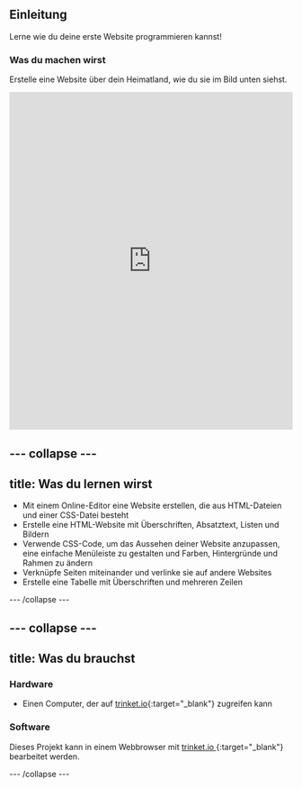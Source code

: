 ## Einleitung

Lerne wie du deine erste Website programmieren kannst!

### Was du machen wirst

Erstelle eine Website über dein Heimatland, wie du sie im Bild unten siehst.

<div class="scratch-preview">
  <iframe src="https://trinket.io/embed/html/21773fdc6e" width="100%" height="600" frameborder="0" marginwidth="0" marginheight="0" allowfullscreen></iframe>
</div>

--- collapse ---
---
title: Was du lernen wirst
---

+ Mit einem Online-Editor eine Website erstellen, die aus HTML-Dateien und einer CSS-Datei besteht
+ Erstelle eine HTML-Website mit Überschriften, Absatztext, Listen und Bildern
+ Verwende CSS-Code, um das Aussehen deiner Website anzupassen, eine einfache Menüleiste zu gestalten und Farben, Hintergründe und Rahmen zu ändern
+ Verknüpfe Seiten miteinander und verlinke sie auf andere Websites
+ Erstelle eine Tabelle mit Überschriften und mehreren Zeilen

--- /collapse ---

--- collapse ---
---
title: Was du brauchst
---

### Hardware

+ Einen Computer, der auf [trinket.io](https://trinket.io){:target="_blank"} zugreifen kann

### Software

Dieses Projekt kann in einem Webbrowser mit [ trinket.io ](https://trinket.io){:target="_blank"} bearbeitet werden.

--- /collapse ---